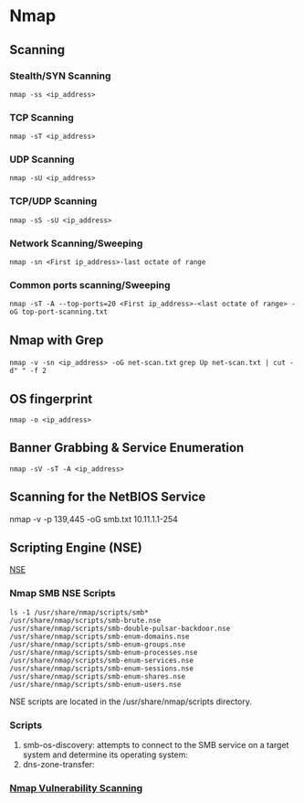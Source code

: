 # Nmap

## Scanning

### Stealth/SYN Scanning

`nmap -ss <ip_address>`

### TCP Scanning

`nmap -sT <ip_address>`

### UDP Scanning

`nmap -sU <ip_address>`

### TCP/UDP Scanning

`nmap -sS -sU <ip_address>`

### Network Scanning/Sweeping

`nmap -sn <First ip_address>-last octate of range`

### Common ports scanning/Sweeping

`nmap -sT -A --top-ports=20 <First ip_address>-<last octate of range> -oG top-port-scanning.txt`

## Nmap with Grep

`nmap -v -sn <ip_address> -oG net-scan.txt` `grep Up net-scan.txt | cut -d" " -f 2`

## OS fingerprint

`nmap -o <ip_address>`

## Banner Grabbing & Service Enumeration

`nmap -sV -sT -A <ip_address>`

## Scanning for the NetBIOS Service

nmap -v -p 139,445 -oG smb.txt 10.11.1.1-254

## Scripting Engine \(NSE\)

[NSE](https://github.com/demoninhead/nullbrain/tree/c0b04300469ec045e6e53341ed9577bcb660b803/nmap_scripting_engine/index.md)

### Nmap SMB NSE Scripts

```text
ls -1 /usr/share/nmap/scripts/smb*
/usr/share/nmap/scripts/smb-brute.nse
/usr/share/nmap/scripts/smb-double-pulsar-backdoor.nse
/usr/share/nmap/scripts/smb-enum-domains.nse
/usr/share/nmap/scripts/smb-enum-groups.nse
/usr/share/nmap/scripts/smb-enum-processes.nse
/usr/share/nmap/scripts/smb-enum-services.nse
/usr/share/nmap/scripts/smb-enum-sessions.nse
/usr/share/nmap/scripts/smb-enum-shares.nse
/usr/share/nmap/scripts/smb-enum-users.nse
```

NSE scripts are located in the /usr/share/nmap/scripts directory.

### Scripts

1. smb-os-discovery: attempts to connect to the SMB service on a target system and determine its operating system:
2. dns-zone-transfer:

### [Nmap Vulnerability Scanning](../vulnerability-scanning/nmap.md)

